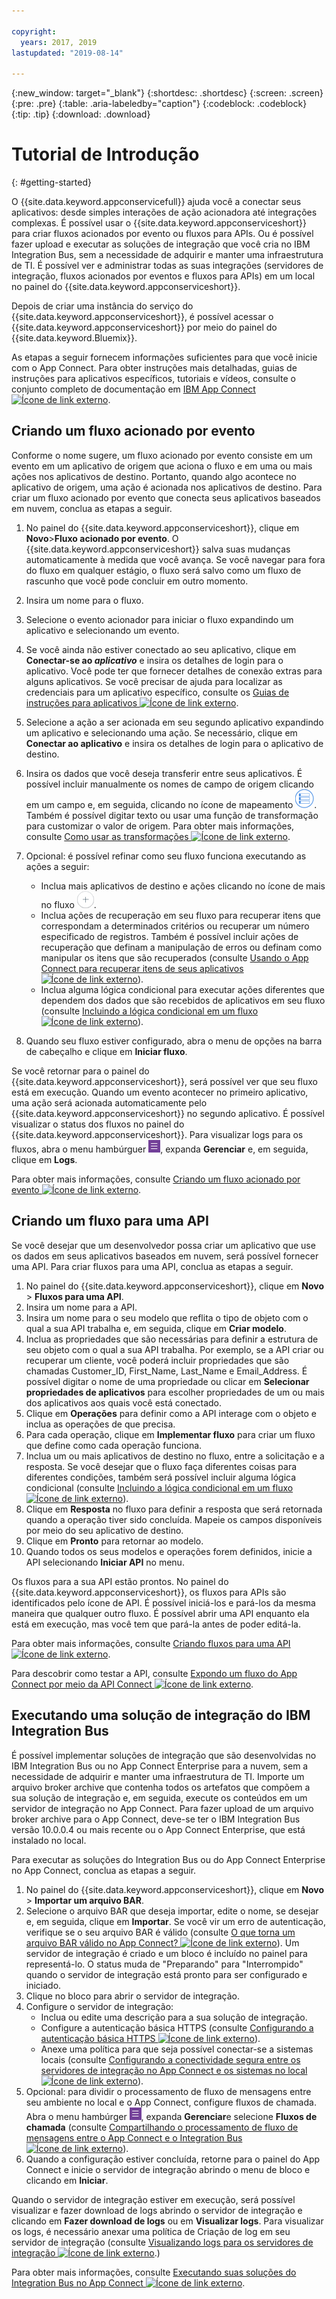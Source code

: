```yaml
---

copyright:
  years: 2017, 2019
lastupdated: "2019-08-14"

---
```


{:new_window: target="_blank"}
{:shortdesc: .shortdesc}
{:screen: .screen}
{:pre: .pre}
{:table: .aria-labeledby="caption"}
{:codeblock: .codeblock}
{:tip: .tip} 
{:download: .download}


# Tutorial de Introdução
{: #getting-started}

O {{site.data.keyword.appconservicefull}} ajuda você a conectar seus aplicativos: desde simples interações
de ação acionadora até integrações complexas.  É possível usar o {{site.data.keyword.appconserviceshort}} para criar fluxos acionados por evento ou fluxos para APIs.  Ou é possível fazer upload e executar as soluções de integração que você cria no IBM Integration Bus, sem a necessidade de adquirir e manter uma infraestrutura de TI.  É possível ver e administrar todas as suas integrações (servidores de integração,
fluxos acionados por eventos e fluxos para APIs) em um local no painel do {{site.data.keyword.appconserviceshort}}. 

Depois de criar uma instância do serviço do {{site.data.keyword.appconserviceshort}}, é possível acessar o
{{site.data.keyword.appconserviceshort}} por meio do painel do {{site.data.keyword.Bluemix}}.

As etapas a seguir fornecem informações suficientes para que você inicie com o App Connect.  Para obter
instruções mais detalhadas, guias de instruções para aplicativos específicos, tutoriais e vídeos, consulte o conjunto
completo de documentação em [IBM App Connect
![Ícone de link externo](../../icons/launch-glyph.svg "Ícone de link externo")](https://developer.ibm.com/integration/docs/app-connect/).

## Criando um fluxo acionado por evento

Conforme o nome sugere, um fluxo acionado por evento consiste em um evento em um aplicativo de origem que aciona o fluxo e em uma ou mais ações nos aplicativos de destino. Portanto, quando algo acontece no aplicativo de origem, uma ação é acionada nos aplicativos de destino.  Para criar um fluxo acionado por evento que conecta seus aplicativos baseados em nuvem, conclua as etapas a seguir.
1.  No painel do {{site.data.keyword.appconserviceshort}}, clique em **Novo**>**Fluxo acionado por evento**.
    O {{site.data.keyword.appconserviceshort}} salva suas mudanças automaticamente à medida que você avança. Se você navegar para fora do fluxo em qualquer estágio, o fluxo será salvo como um fluxo de rascunho que você pode concluir em outro momento.
1.  Insira um nome para o fluxo.
1.  Selecione o evento acionador para iniciar o fluxo expandindo um aplicativo e selecionando um evento.
1.  Se você ainda não estiver conectado ao seu aplicativo, clique em **Conectar-se ao _aplicativo_** e insira os detalhes de login para o aplicativo.
    Você pode ter que fornecer detalhes de conexão extras para alguns aplicativos. Se você precisar de ajuda para localizar as credenciais para um aplicativo específico, consulte os [Guias de instruções para aplicativos ![Ícone de link externo](../../icons/launch-glyph.svg "Ícone de link externo")](https://developer.ibm.com/integration/docs/app-connect/how-to-guides-for-apps/).
1.  Selecione a ação a ser acionada em seu segundo aplicativo expandindo um aplicativo e selecionando uma ação.
    Se necessário, clique em **Conectar ao aplicativo** e insira os detalhes de login para o aplicativo de destino.
1. Insira os dados que você deseja transferir entre seus aplicativos.
    É possível incluir manualmente os nomes de campo de origem clicando em um campo e, em seguida, clicando no ícone de mapeamento ![Ícone de mapeamento](/images/MappingIcon.jpg). Também é possível digitar texto ou usar uma função de transformação para customizar o valor de origem. Para obter mais informações, consulte [Como usar as transformações ![Ícone de link externo](../../icons/launch-glyph.svg "Ícone de link externo")](https://developer.ibm.com/integration/docs/app-connect/faq/#faq_transforms).
1. Opcional: é possível refinar como seu fluxo funciona executando as ações a seguir:
    * Inclua mais aplicativos de destino e ações clicando no ícone de mais no fluxo ![Ícone Incluir um aplicativo](/images/AddApp.jpg).
    * Inclua ações de recuperação em seu fluxo para recuperar itens que correspondam a determinados critérios ou recuperar um número especificado de registros.  Também é possível incluir ações de recuperação que definam a manipulação de erros ou definam como manipular os itens que são recuperados (consulte [Usando o App Connect para recuperar itens de seus aplicativos ![Ícone de link externo](../../icons/launch-glyph.svg "Ícone de link externo")](https://developer.ibm.com/integration/docs/app-connect/tutorials-for-ibm-app-connect/using-ibm-app-connect-retrieve-items-applications/)).
    * Inclua alguma lógica condicional para executar ações diferentes que dependem dos dados que são recebidos de aplicativos em seu fluxo (consulte [Incluindo a lógica condicional em um fluxo ![Ícone de link externo](../../icons/launch-glyph.svg "Ícone de link externo")](https://developer.ibm.com/integration/docs/app-connect/tutorials-for-ibm-app-connect/adding-conditional-logic-flow/)).

1. Quando seu fluxo estiver configurado, abra o menu de opções na barra de cabeçalho e clique em **Iniciar fluxo**.

Se você retornar para o painel do {{site.data.keyword.appconserviceshort}}, será possível ver que seu fluxo está em execução.  Quando um evento acontecer no primeiro aplicativo, uma ação será acionada automaticamente pelo {{site.data.keyword.appconserviceshort}} no segundo aplicativo. É possível visualizar o status dos fluxos no painel do {{site.data.keyword.appconserviceshort}}.  Para visualizar logs para os fluxos, abra o menu hambúrguer ![Ícone do menu hambúrguer](/images/HamburgerMenuSm.jpg), expanda **Gerenciar** e, em seguida, clique em **Logs**.

Para obter mais informações, consulte [Criando um fluxo acionado por evento ![Ícone de link externo](../../icons/launch-glyph.svg "Ícone de link externo")](https://developer.ibm.com/integration/docs/app-connect/tutorials-for-ibm-app-connect/creating-event-driven-flow/).

## Criando um fluxo para uma API

Se você desejar que um desenvolvedor possa criar um aplicativo que use os dados em seus aplicativos baseados em nuvem, será possível fornecer uma API. Para criar fluxos para uma API, conclua as etapas a seguir.
1. No painel do {{site.data.keyword.appconserviceshort}}, clique em **Novo** > **Fluxos para uma API**.
1. Insira um nome para a API.
1. Insira um nome para o seu modelo que reflita o tipo de objeto com o qual a sua API trabalha e, em seguida, clique em **Criar modelo**.
1. Inclua as propriedades que são necessárias para definir a estrutura de seu objeto com o qual a sua API trabalha.
    Por exemplo, se a API criar ou recuperar um cliente, você poderá incluir propriedades que são chamadas Customer_ID, First_Name, Last_Name e Email_Address. É possível digitar o nome de uma propriedade ou clicar em **Selecionar propriedades de aplicativos** para escolher propriedades de um ou mais dos aplicativos aos quais você está conectado.
1. Clique em **Operações** para definir como a API interage com o objeto e inclua as operações de que precisa. 
1. Para cada operação, clique em **Implementar fluxo** para criar um fluxo que define como cada operação funciona. 
1. Inclua um ou mais aplicativos de destino no fluxo, entre a solicitação e a resposta. 
    Se você desejar que o fluxo faça diferentes coisas para diferentes condições, também será possível incluir alguma lógica condicional (consulte [Incluindo a lógica condicional em um fluxo ![Ícone de link externo](../../icons/launch-glyph.svg "Ícone de link externo")](https://developer.ibm.com/integration/docs/app-connect/tutorials-for-ibm-app-connect/adding-conditional-logic-flow/)).
1. Clique em **Resposta** no fluxo para definir a resposta que será retornada quando a operação tiver sido concluída. Mapeie os campos disponíveis por meio do seu aplicativo de destino. 
1. Clique em **Pronto** para retornar ao modelo.
1. Quando todos os seus modelos e operações forem definidos, inicie a API selecionando **Iniciar API** no menu. 

Os fluxos para a sua API estão prontos. No painel do {{site.data.keyword.appconserviceshort}}, os fluxos para APIs são identificados pelo ícone de API. É possível iniciá-los e pará-los da mesma maneira que qualquer outro fluxo. É possível abrir uma API enquanto ela está em execução, mas você tem que pará-la antes de poder editá-la.

Para obter mais informações, consulte [Criando fluxos para uma API ![Ícone de link externo](../../icons/launch-glyph.svg "Ícone de link externo")](https://developer.ibm.com/integration/docs/app-connect/tutorials-for-ibm-app-connect/creating-flows-api/).

Para descobrir como testar a API, consulte [Expondo um fluxo do App Connect por meio da API Connect ![Ícone de link externo](../../icons/launch-glyph.svg "Ícone de link externo")](https://developer.ibm.com/integration/blog/2017/08/29/exposing-app-connect-flow-api-connect/).


## Executando uma solução de integração do IBM Integration Bus

É possível implementar soluções de integração que são desenvolvidas no IBM Integration Bus ou no App Connect Enterprise para a nuvem, sem a necessidade de adquirir e manter uma infraestrutura de TI. Importe um arquivo broker archive que contenha todos os artefatos que compõem a sua solução de integração e, em seguida, execute os conteúdos em um servidor de integração no App Connect. Para fazer upload de um arquivo broker archive para o App Connect, deve-se ter o IBM Integration Bus versão 10.0.0.4 ou mais recente ou o App Connect Enterprise, que está instalado no local.

Para executar as soluções do Integration Bus ou do App Connect Enterprise no App Connect, conclua as etapas a seguir.
1. No painel do {{site.data.keyword.appconserviceshort}}, clique em **Novo** > **Importar um arquivo BAR**.
1. Selecione o arquivo BAR que deseja importar, edite o nome, se desejar e, em seguida, clique em **Importar**. 
    Se você vir um erro de autenticação, verifique se o seu arquivo BAR é válido (consulte [O que torna um arquivo BAR válido no App Connect? ![Ícone de link externo](../../icons/launch-glyph.svg "Ícone de link externo")](https://developer.ibm.com/integration/docs/app-connect/tutorials-for-ibm-app-connect/running-your-ibm-integration-bus-solutions-in-ibm-app-connect-enterprise-beta-plan/what-makes-a-bar-file-valid-for-app-connect-app-connect-enterprise-beta)).
    Um servidor de integração é criado e um bloco é incluído no painel para representá-lo. O status muda de "Preparando" para "Interrompido" quando o servidor de integração está pronto para ser configurado e iniciado. 
1. Clique no bloco para abrir o servidor de integração.
1. Configure o servidor de integração:
    * Inclua ou edite uma descrição para a sua solução de integração.
    * Configure a autenticação básica HTTPS (consulte [Configurando a autenticação básica HTTPS ![Ícone de link externo](../../icons/launch-glyph.svg "Ícone de link externo")](https://developer.ibm.com/integration/docs/app-connect/tutorials-for-ibm-app-connect/running-your-ibm-integration-bus-solutions-in-ibm-app-connect-enterprise-beta-plan/configuring-https-basic-authentication-app-connect-enterprise-beta)).
    * Anexe uma política para que seja possível conectar-se a sistemas locais (consulte [Configurando a conectividade segura entre os servidores de integração no App Connect e os sistemas no local ![Ícone de link externo](../../icons/launch-glyph.svg "Ícone de link externo")](https://developer.ibm.com/integration/docs/app-connect/tutorials-for-ibm-app-connect/running-your-ibm-integration-bus-solutions-in-ibm-app-connect-enterprise-beta-plan/configuring-secure-connectivity-between-integration-servers-on-app-connect-and-on-premises-systems-app-connect-enterprise-beta)).
1. Opcional: para dividir o processamento de fluxo de mensagens entre seu ambiente no local e o App Connect, configure fluxos de chamada. Abra o menu hambúrger ![ícone do menu hambúrger](/images/HamburgerMenuSm.jpg), expanda **Gerenciar**e selecione **Fluxos de chamada** (consulte [Compartilhando o processamento de fluxo de mensagens entre o App Connect e o Integration Bus ![Ícone de link externo](../../icons/launch-glyph.svg "Ícone de link externo")](https://developer.ibm.com/integration/docs/app-connect/tutorials-for-ibm-app-connect/running-your-ibm-integration-bus-solutions-in-ibm-app-connect-enterprise-beta-plan/sharing-message-flow-processing-between-app-connect-and-integration-bus-app-connect-enterprise-beta)).
1. Quando a configuração estiver concluída, retorne para o painel do App Connect e inicie o servidor de integração abrindo o menu de bloco e clicando em **Iniciar**.

Quando o servidor de integração estiver em execução, será possível visualizar e fazer download de logs abrindo o servidor de integração e clicando em **Fazer download de logs** ou em **Visualizar logs**. Para visualizar os logs, é necessário anexar uma política de Criação de log em seu servidor de integração (consulte [Visualizando logs para os servidores de integração ![Ícone de link externo](../../icons/launch-glyph.svg "Ícone de link externo")](https://developer.ibm.com/integration/docs/app-connect/tutorials-for-ibm-app-connect/running-your-ibm-integration-bus-solutions-in-ibm-app-connect-enterprise-beta-plan/viewing-logs-for-your-integration-servers-in-app-connect-enterprise-beta).)

Para obter mais informações, consulte [Executando suas soluções do Integration Bus no App Connect ![Ícone de link externo](../../icons/launch-glyph.svg "Ícone de link externo")](https://developer.ibm.com/integration/docs/app-connect/tutorials-for-ibm-app-connect/running-your-ibm-integration-bus-solutions-in-ibm-app-connect-enterprise-beta-plan).
